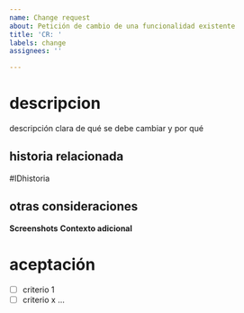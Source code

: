 ```yaml
---
name: Change request
about: Petición de cambio de una funcionalidad existente
title: 'CR: '
labels: change
assignees: ''

---
```


# descripcion
descripción clara de qué se debe cambiar y por qué

## historia relacionada
#IDhistoria

## otras consideraciones
**Screenshots**
**Contexto adicional**

# aceptación
- [ ] criterio 1
- [ ] criterio x ...
